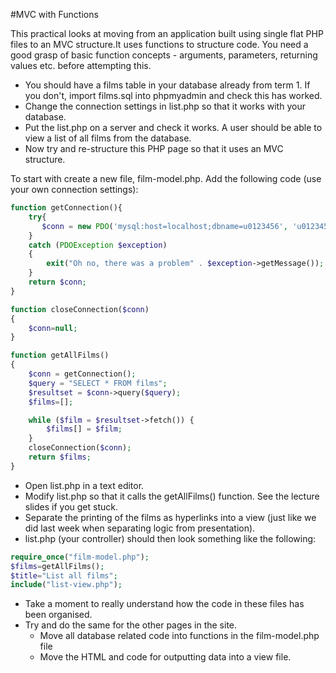 #MVC with Functions

This practical looks at moving from an application built using single flat PHP files to an MVC structure.It uses functions to structure code. You need a good grasp of basic function concepts - arguments, parameters, returning values etc. before attempting this. 
* You should have a films table in your database already from term 1. If you don't, import films.sql into phpmyadmin and check this has worked. 
* Change the connection settings in list.php so that it works with your database.
* Put the  list.php on a server and check it works. A user should be able to view a list of all films from the database.
* Now try and re-structure this PHP page so that it uses an MVC structure. 

To start with create a new file, film-model.php. Add the following code (use your own connection settings):

```php
function getConnection(){
    try{
       $conn = new PDO('mysql:host=localhost;dbname=u0123456', 'u0123456', '01jan96');
    }
    catch (PDOException $exception) 
    {
        exit("Oh no, there was a problem" . $exception->getMessage());
    }
    return $conn;
}

function closeConnection($conn)
{
    $conn=null;
}

function getAllFilms()
{
    $conn = getConnection();
    $query = "SELECT * FROM films";
    $resultset = $conn->query($query);
    $films=[];

    while ($film = $resultset->fetch()) {
        $films[] = $film;
    }
    closeConnection($conn);
    return $films;
}
```  

* Open list.php in a text editor. 
* Modify list.php so that it calls the getAllFilms() function. See the lecture slides if you get stuck. 
* Separate the printing of the films as hyperlinks into a view (just like we did last week when separating logic from presentation).
* list.php (your controller) should then look something like the following:

```php
require_once("film-model.php");
$films=getAllFilms();
$title="List all films";
include("list-view.php");
```
* Take a moment to really understand how the code in these files has been organised.
* Try and do the same for the other pages in the site. 
  * Move all database related code into functions in the film-model.php file
  * Move the HTML and code for outputting data into a view file. 